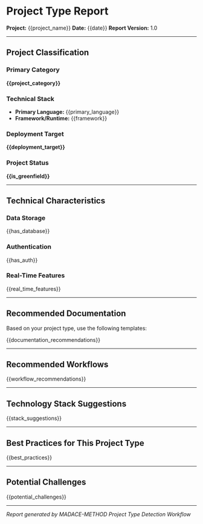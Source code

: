 # Project Type Report

**Project:** {{project_name}} **Date:** {{date}} **Report Version:** 1.0

---

## Project Classification

### Primary Category

**{{project_category}}**

### Technical Stack

- **Primary Language:** {{primary_language}}
- **Framework/Runtime:** {{framework}}

### Deployment Target

**{{deployment_target}}**

### Project Status

**{{is_greenfield}}**

---

## Technical Characteristics

### Data Storage

{{has_database}}

### Authentication

{{has_auth}}

### Real-Time Features

{{real_time_features}}

---

## Recommended Documentation

Based on your project type, use the following templates:

{{documentation_recommendations}}

---

## Recommended Workflows

{{workflow_recommendations}}

---

## Technology Stack Suggestions

{{stack_suggestions}}

---

## Best Practices for This Project Type

{{best_practices}}

---

## Potential Challenges

{{potential_challenges}}

---

_Report generated by MADACE-METHOD Project Type Detection Workflow_
